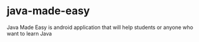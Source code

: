 # java-made-easy
Java Made Easy is android application that will help students or anyone who want to learn Java
